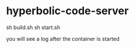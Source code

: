 # hyperbolic-code-server

sh build.sh
sh start.sh

you will see a log after the container is started
